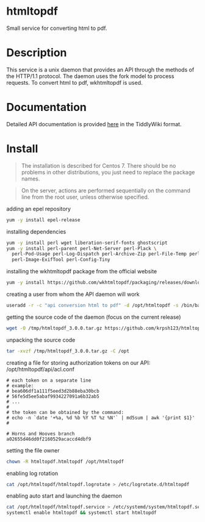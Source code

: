 # htmltopdf
Small service for converting html to pdf.

# Description
This service is a unix daemon that provides an API through the methods of the HTTP/1.1 protocol.
The daemon uses the fork model to process requests. To convert html to pdf, wkhtmltopdf is used.

# Documentation
Detailed API documentation is provided [here](doc/api_htmltopdf.html)
in the TiddlyWiki format.

# Install
> The installation is described for Centos 7.
> There should be no problems in other distributions, you just need to replace the package names.

> On the server, actions are performed sequentially on the command line from the root user, unless otherwise specified.

adding an epel repository
```sh
yum -y install epel-release
```

installing dependencies
```sh
yum -y install perl wget liberation-serif-fonts ghostscript
yum -y install perl-parent perl-Net-Server perl-Plack \
  perl-Pod-Usage perl-Log-Dispatch perl-Archive-Zip perl-File-Temp perl-Capture-Tiny \
  perl-Image-ExifTool perl-Config-Tiny
```

installing the wkhtmltopdf package from the official website
```sh
yum -y install https://github.com/wkhtmltopdf/packaging/releases/download/0.12.6-1/wkhtmltox-0.12.6-1.centos7.x86_64.rpm
```

creating a user from whom the API daemon will work
```sh
useradd -r -c "api conversion html to pdf" -d /opt/htmltopdf -s /bin/bash htmltopdf
```

getting the source code of the daemon (focus on the current release)
```sh
wget -O /tmp/htmltopdf_3.0.0.tar.gz https://github.com/krpsh123/htmltopdf/archive/refs/tags/3.0.0.tar.gz
```

unpacking the source code
```sh
tar -xvzf /tmp/htmltopdf_3.0.0.tar.gz -C /opt
```

creating a file for storing authorization tokens on our API: /opt/htmltopdf/api/acl.conf
```
# each token on a separate line
# example:
# bea606df1a111f5eed3d2b88eba30bcb
# 56fe5d5ee5abaf9934227091a6b32ab5
# ...
#
# the token can be obtained by the command:
# echo -n `date '+%a, %d %b %Y %T %z %N'` | md5sum | awk '{print $1}'
#

# Horns and Hooves branch
a02655d46dd0f2160529acaccd4dbf9
```

setting the file owner
```sh
chown -R htmltopdf.htmltopdf /opt/htmltopdf
```

enabling log rotation
```sh
cat /opt/htmltopdf/htmltopdf.logrotate > /etc/logrotate.d/htmltopdf
```

enabling auto start and launching the daemon
```sh
cat /opt/htmltopdf/htmltopdf.service > /etc/systemd/system/htmltopdf.service
systemctl enable htmltopdf && systemctl start htmltopdf
```

